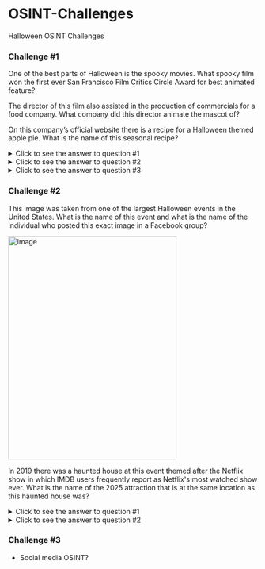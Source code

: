 # OSINT-Challenges
Halloween OSINT Challenges

### Challenge #1

One of the best parts of Halloween is the spooky movies. What spooky film won the first ever San Francisco Film Critics Circle Award for best animated feature?

The director of this film also assisted in the production of commercials for a food company. What company did this director animate the mascot of?  

On this company’s official website there is a recipe for a Halloween themed apple pie. What is the name of this seasonal recipe? 

<details>
<summary>Click to see the answer to question #1</summary>
  
**Caroline**

</details>

<details>
<summary>Click to see the answer to question #2</summary>
  
**Pillsbury**

</details>

<details>
<summary>Click to see the answer to question #3</summary>
  
**Mummy Apple Pie**

</details>

### Challenge #2

This image was taken from one of the largest Halloween events in the United States. What is the name of this event and what is the  name of the individual who posted this exact image in a Facebook group?

<img width="340" height="450" alt="image" src="https://github.com/user-attachments/assets/c5c62ed3-0bcf-4ded-8fee-9da9447f3085" />

In 2019 there was a haunted house at this event themed after the Netflix show in which IMDB users frequently report as Netflix's most watched show ever. What is the name of the 2025 attraction that is at the same location as this haunted house was? 

<details>
<summary>Click to see the answer to question #1</summary>
  
**Universal's Halloween Horror Nights Orlando**

</details>

<details>
<summary>Click to see the answer to question #2</summary>
  
**Terrifier**

</details>

### Challenge #3

- Social media OSINT?


